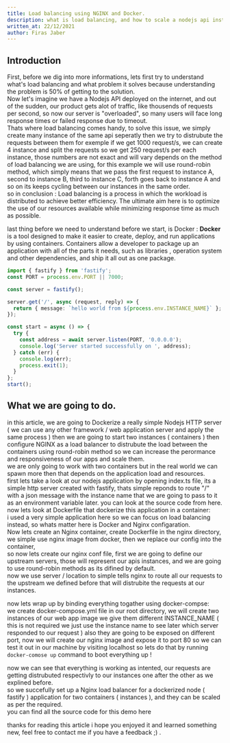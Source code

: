 ```yaml
---
title: Load balancing using NGINX and Docker.
description: what is load balancing, and how to scale a nodejs api instances with NGINX and Docker using round-robin method by simple configurations
written_at: 22/12/2021
author: Firas Jaber
---
```


## Introduction

First, before we dig into more informations, lets first try to understand what's load balancing and what problem it solves because understanding the problem is 50% of getting to the solution.  
Now let's imagine we have a Nodejs API deployed on the internet, and out of the sudden, our product gets alot of traffic, like thousends of requests per second, so now our server is "overloaded", so many users will face long response times or failed response due to timeout.  
Thats where load balancing comes handy, to solve this issue, we simply create many instance of the same api seperatly then we try to distrubute the requests between them for exemple if we get 1000 request/s, we can create 4 instance and split the requests so we get 250 request/s per each instance, those numbers are not exact and will vary depends on the method of load balancing we are using, for this example we will use round-robin method, which simply means that we pass the first request to instance A, second to instance B, third to instance C, forth goes back to instance A and so on its keeps cycling between our instances in the same order.  
so in conclusion : Load balancing is a process in which the workload is distributed to achieve better efficiency. The ultimate aim here is to optimize the use of our resources available while minimizing response time as much as possible.

last thing before we need to understand before we start, is Docker : **Docker** is a tool designed to make it easier to create, deploy, and run applications by using containers. Containers allow a developer to package up an application with all of the parts it needs, such as libraries , operation system and other dependencies, and ship it all out as one package.

```ts
import { fastify } from 'fastify';
const PORT = process.env.PORT || 7000;

const server = fastify();

server.get('/', async (request, reply) => {
  return { message: `hello world from ${process.env.INSTANCE_NAME}` };
});

const start = async () => {
  try {
    const address = await server.listen(PORT, '0.0.0.0');
    console.log('Server started successfully on ', address);
  } catch (err) {
    console.log(err);
    process.exit(1);
  }
};
start();
```

## What we are going to do.

in this article, we are going to Dockerize a really simple Nodejs HTTP server ( we can use any other framework / web application server and apply the same process ) then we are going to start two instances ( containers ) then configure NGINX as a load balancer to distrubute the load between the containers using round-robin method so we can increase the perormance and responsiveness of our apps and scale them.  
we are only going to work with two containers but in the real world we can spawn more then that depends on the application load and resources.  
first lets take a look at our nodejs application by opening index.ts file, its a simple http server created with fastify, thats simple reponds to route "/" with a json message with the instance name that we are going to pass to it as an environment variable later. you can look at the source code from here.  
now lets look at Dockerfile that dockerize this application in a container:  
i used a very simple application here so we can focus on load balancing instead, so whats matter here is Docker and Nginx configaration.  
Now lets create an Nginx container, create Dockerfile in the nginx directory, we simple use nginx image from docker, then we replace our config into the container,  
so now lets create our nginx conf file, first we are going to define our upstream servers, those will represent our apis instances, and we are going to use round-robin methods as its difined by default.  
now we use server / location to simple tells nginx to route all our requests to the upstream we defined before that will distrubite the requests at our instances.

now lets wrap up by binding everything togather using docker-compse:  
we create docker-compose.yml file in our root directory, we will create two instances of our web app image we give them different INSTANCE_NAME ( this is not required we just use the instance name to see later which server responded to our request ) also they are going to be exposed on different port, now we will create our nginx image and expose it to port 80 so we can test it out in our machine by visiting localhost so lets do that by running `docker-comose up` command to boot everything up !

now we can see that everything is working as intented, our requests are getting distrubuted respectivly to our instances one after the other as we explined before.  
so we succefully set up a Nginx load balancer for a dockerized node ( fastify ) application for two containers ( instances ), and they can be scaled as per the required.  
you can find all the source code for this demo here

thanks for reading this article i hope you enjoyed it and learned something new, feel free to contact me if you have a feedback ;) .
